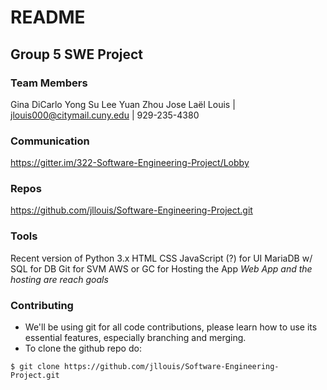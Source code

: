 # README #

## Group 5 SWE Project ##

### Team Members ###
Gina DiCarlo
Yong Su Lee
Yuan Zhou
Jose Laël Louis | jlouis000@citymail.cuny.edu | 929-235-4380

### Communication ###
https://gitter.im/322-Software-Engineering-Project/Lobby

### Repos ###
https://github.com/jllouis/Software-Engineering-Project.git

### Tools ###
Recent version of Python 3.x
HTML CSS JavaScript (?) for UI
MariaDB w/ SQL for DB
Git for SVM 
AWS or GC for Hosting the App
*Web App and the hosting are reach goals*

### Contributing ###
- We'll be using git for all code contributions, please learn how to use its 
essential features, especially branching and merging.
- To clone the github repo do:
```
$ git clone https://github.com/jllouis/Software-Engineering-Project.git
```
